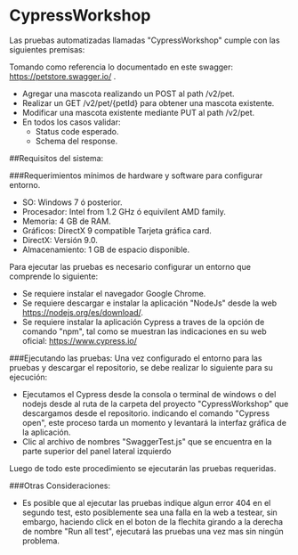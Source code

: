 # CypressWorkshop
Las pruebas automatizadas llamadas "CypressWorkshop" cumple con las siguientes premisas:

Tomando como referencia lo documentado en este swagger:
https://petstore.swagger.io/ .
- Agregar una mascota realizando un POST al path /v2/pet.
- Realizar un GET /v2/pet/{petId} para obtener una mascota existente.
- Modificar una mascota existente mediante PUT al path /v2/pet.
- En todos los casos validar:
	- Status code esperado.
	- Schema del response.

##Requisitos del sistema:

###Requerimientos mínimos de hardware y software para configurar entorno.
- SO: Windows 7 ó posterior.
- Procesador: Intel from 1.2 GHz ó equivilent AMD family.
- Memoria: 4 GB de RAM.
- Gráficos: DirectX 9 compatible Tarjeta gráfica card.
- DirectX: Versión 9.0.
- Almacenamiento: 1 GB de espacio disponible.

Para ejecutar las pruebas es necesario configurar un entorno que comprende lo siguiente:
- Se requiere instalar el navegador Google Chrome.
- Se requiere descargar e instalar la aplicación "NodeJs" desde la web https://nodejs.org/es/download/.
- Se requiere instalar la aplicación Cypress a traves de la opción de comando "npm", tal como se muestran las indicaciones en su web oficial: https://www.cypress.io/

###Ejecutando las pruebas:
Una vez configurado el entorno para las pruebas y descargar el repositorio, se debe realizar lo siguiente para su ejecución: 

- Ejecutamos el Cypress desde la consola o terminal de windows o del nodejs desde al ruta de la carpeta del proyecto "CypressWorkshop" que descargamos desde el repositorio. indicando el comando "Cypress open",
este proceso tarda un momento y levantará la interfaz gráfica de la aplicación.
- Clic al archivo de nombres "SwaggerTest.js" que se encuentra en la parte superior del panel lateral izquierdo


Luego de todo este procedimiento se ejecutarán las pruebas requeridas.

###Otras Consideraciones:
- Es posible que al ejecutar las pruebas indique algun error 404 en el segundo test, esto posiblemente sea una falla en la web a testear, sin embargo,
haciendo click en el boton de la flechita girando a la derecha de nombre "Run all test", ejecutará las pruebas una vez mas sin ningún problema.